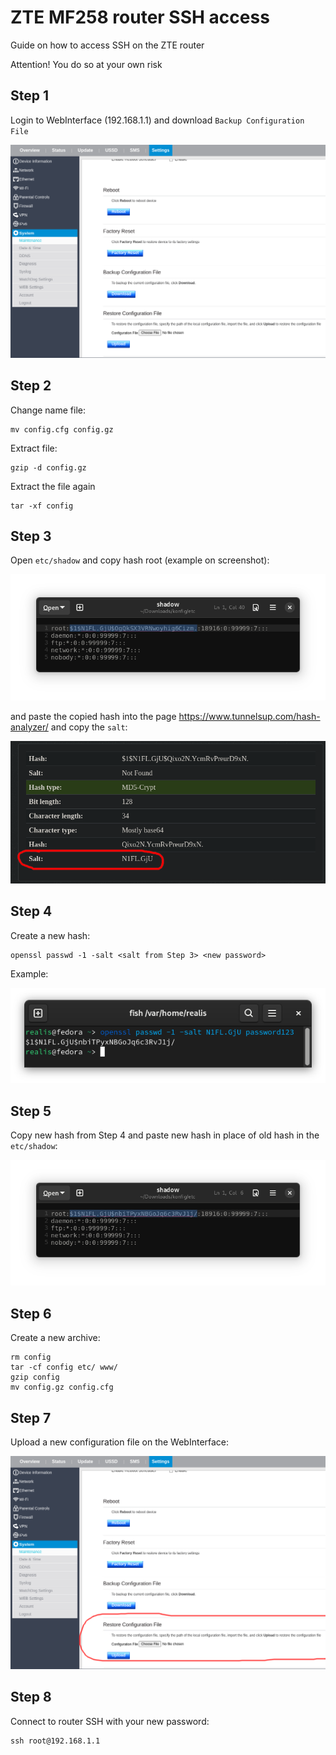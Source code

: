 # ZTE MF258 router SSH access

Guide on how to access SSH on the ZTE router

Attention! You do so at your own risk

## Step 1
Login to WebInterface (192.168.1.1) and download `Backup Configuration File`

<img src="./backuprestore.png">

## Step 2
Change name file:
```
mv config.cfg config.gz
```

Extract file:
```
gzip -d config.gz
```

Extract the file again
```
tar -xf config
``` 

## Step 3
Open `etc/shadow` and copy hash root (example on screenshot):

<img src="./etcshadow.png">
  
and paste the copied hash into the page https://www.tunnelsup.com/hash-analyzer/ and copy the `salt`:

<img src="./salt.png">

## Step 4

Create a new hash:
```
openssl passwd -1 -salt <salt from Step 3> <new password>
```

Example:

<img src="./openssl.png">

## Step 5
Copy new hash from Step 4 and paste new hash in place of old hash in the `etc/shadow`:

<img src="./newhash.png">

## Step 6
Create a new archive:
```
rm config
tar -cf config etc/ www/
gzip config
mv config.gz config.cfg
```

## Step 7
Upload a new configuration file on the WebInterface:

<img src="./restore.png">

## Step 8

Connect to router SSH with your new password:

```
ssh root@192.168.1.1
```
